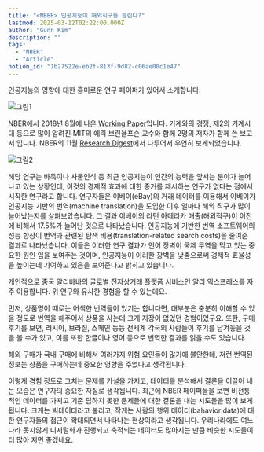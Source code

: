 ```yaml
---
title: "<NBER> 인공지능이 해외직구를 늘린다?"
lastmod: 2025-03-12T02:22:00.000Z
author: "Gunn Kim"
description: ""
tags:
  - "NBER"
  - "Article"
notion_id: "1b27522e-eb2f-813f-9d82-c06ae00c1e47"
---
```


인공지능의 영향에 대한 흥미로운 연구 페이퍼가 있어서 소개합니다.

![그림1](2018-11-27-NBER-machin-translastion0.png)

NBER에서 2018년 8월에 나온 [Working Paper](https://www.nber.org/papers/w24917)입니다. 기계와의 경쟁, 제2의 기계시대 등으로 많이 알려진 MIT의 에릭 브린욜프슨 교수와 함께 2명의 저자가 함께 쓴 보고서 입니다. NBER의 11월 [Research Digest](https://papers.nber.org/digest/nov18/w24917.shtml)에서 다루어서 우연히 보게되었습니다.

![그림2](2018-11-27-NBER-machin-translastion1.png)

해당 연구는 바둑이나 사물인식 등 최근 인공지능이 인간의 능력을 앞서는 분야가 늘어나고 있는 상황인데, 이것의 경제적 효과에 대한 증거를 제시하는 연구가 없다는 점에서 시작한 연구라고 합니다. 연구자들은 이베이(eBay)의 거래 데이터를 이용해서 이베이가 인공지능 기반의 번역(machine translation)을 도입한 이후 얼마나 해외 직구가 많이 늘어났는지를 살펴보았습니다. 그 결과 이베이의 라틴 아메리카 매출(해외직구)이 이전에 비해서 17.5%가 늘어난 것으로 나타났습니다. 인공지능에 기반한 번역 소프트웨어의 성능 향상이 번역과 관련된 탐색 비용(translation-related search costs)을 줄여준 결과로 나타났습니다. 이들은 이러한 연구 결과가 언어 장벽이 국제 무역을 막고 있는 중요한 원인 임을 보여주는 것이며, 인공지능이 이러한 장벽을 낮춤으로써 경제적 효율성을 높이는데 기여하고 있음을 보여준다고 밝히고 있습니다.

개인적으로 중국 알리바바의 글로벌 전자상거래 플랫폼 서비스인 알리 익스프레스를 자주 이용합니다. 위 연구와 유사한 경험을 할 수 있는데요.

먼저, 상품명이 때로는 어색한 번역들이 있기는 합니다면, 대부분은 충분히 이해할 수 있을 정도로 번역을 해주어서 상품을 사는데 크게 지장이 없었던 경험이었구요. 또한, 구매 후기를 보면, 러시아, 브라질, 스페인 등등 전세계 각국의 사람들이 후기를 남겨놓을 것을 볼 수가 있고, 이를 또한 한글이나 영어 등으로 번역한 결과를 읽을 수도 있습니다.

해외 구매가 국내 구매에 비해서 여러가지 위험 요인들이 많기에 불안한데, 저런 번역된 정보는 상품을 구매하는데 중요한 영향을 주었다고 생각됩니다.

이렇게 경험 정도로 그치는 문제를 가설을 가지고, 데이터를 분석해서 결론을 이끌어 내는 모습은 연구자의 중요한 자질로 생각됩니다. 최근에 NBER 페이퍼들을 보면 비전통적인 데이터를 가지고 기존 답하지 못한 문제들에 대한 결론을 내는 시도들을 많이 보게 됩니다. 크게는 빅데이터라고 불리고, 작게는 사람의 행위 데이터(bahavior data)에 대한 연구자들의 접근이 확대되면서 나타나는 현상이라고 생각됩니다. 우리나라에도 여느 나라 못지않게 디지털화가 진행되고 축적되는 데이터도 많아지는 만큼 비슷한 시도들이 더 많아 지면 좋겠네요.


